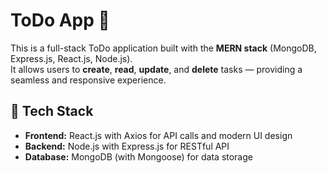 # ToDo App 📝

This is a full-stack ToDo application built with the **MERN stack** (MongoDB, Express.js, React.js, Node.js).  
It allows users to **create**, **read**, **update**, and **delete** tasks — providing a seamless and responsive experience.

## 🔧 Tech Stack
- **Frontend:** React.js with Axios for API calls and modern UI design
- **Backend:** Node.js with Express.js for RESTful API
- **Database:** MongoDB (with Mongoose) for data storage
